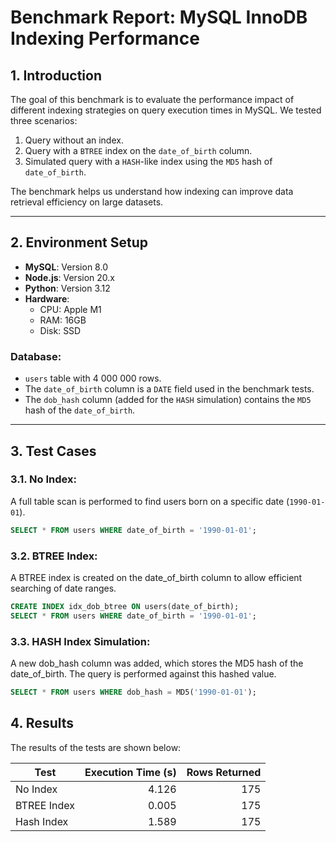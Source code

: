 # Benchmark Report: MySQL InnoDB Indexing Performance

## 1. Introduction

The goal of this benchmark is to evaluate the performance impact of different indexing strategies on query execution times in MySQL. We tested three scenarios:
1. Query without an index.
2. Query with a `BTREE` index on the `date_of_birth` column.
3. Simulated query with a `HASH`-like index using the `MD5` hash of `date_of_birth`.

The benchmark helps us understand how indexing can improve data retrieval efficiency on large datasets.

---

## 2. Environment Setup

- **MySQL**: Version 8.0
- **Node.js**: Version 20.x
- **Python**: Version 3.12
- **Hardware**:
    - CPU: Apple M1
    - RAM: 16GB
    - Disk: SSD

### Database:

- `users` table with 4 000 000 rows.
- The `date_of_birth` column is a `DATE` field used in the benchmark tests.
- The `dob_hash` column (added for the `HASH` simulation) contains the `MD5` hash of the `date_of_birth`.

---

## 3. Test Cases

### 3.1. No Index:
A full table scan is performed to find users born on a specific date (`1990-01-01`).

```sql
SELECT * FROM users WHERE date_of_birth = '1990-01-01';
```

### 3.2. BTREE Index:
A BTREE index is created on the date_of_birth column to allow efficient searching of date ranges.

```sql
CREATE INDEX idx_dob_btree ON users(date_of_birth);
SELECT * FROM users WHERE date_of_birth = '1990-01-01';
```

### 3.3. HASH Index Simulation:
A new dob_hash column was added, which stores the MD5 hash of the date_of_birth. The query is performed against this hashed value.

```sql
SELECT * FROM users WHERE dob_hash = MD5('1990-01-01');
```

## 4. Results
The results of the tests are shown below:


| Test        | Execution Time (s) | Rows Returned |
|-------------|-------------------:|--------------:|
| No Index    | 4.126              | 175           |
| BTREE Index | 0.005              | 175           |
| Hash Index  | 1.589              | 175           |